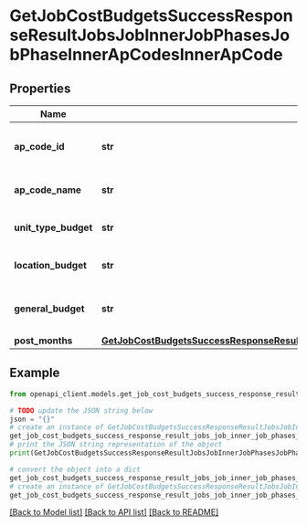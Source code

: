# GetJobCostBudgetsSuccessResponseResultJobsJobInnerJobPhasesJobPhaseInnerApCodesInnerApCode


## Properties

Name | Type | Description | Notes
------------ | ------------- | ------------- | -------------
**ap_code_id** | **str** | The unique identifier for the AP code. | 
**ap_code_name** | **str** | The name of the AP code. | 
**unit_type_budget** | **str** | The budget for the unit type. | 
**location_budget** | **str** | The budget for the location. | 
**general_budget** | **str** | The general budget for the AP code. | 
**post_months** | [**GetJobCostBudgetsSuccessResponseResultJobsJobInnerJobPhasesJobPhaseInnerApCodesInnerApCodePostMonths**](GetJobCostBudgetsSuccessResponseResultJobsJobInnerJobPhasesJobPhaseInnerApCodesInnerApCodePostMonths.md) |  | 

## Example

```python
from openapi_client.models.get_job_cost_budgets_success_response_result_jobs_job_inner_job_phases_job_phase_inner_ap_codes_inner_ap_code import GetJobCostBudgetsSuccessResponseResultJobsJobInnerJobPhasesJobPhaseInnerApCodesInnerApCode

# TODO update the JSON string below
json = "{}"
# create an instance of GetJobCostBudgetsSuccessResponseResultJobsJobInnerJobPhasesJobPhaseInnerApCodesInnerApCode from a JSON string
get_job_cost_budgets_success_response_result_jobs_job_inner_job_phases_job_phase_inner_ap_codes_inner_ap_code_instance = GetJobCostBudgetsSuccessResponseResultJobsJobInnerJobPhasesJobPhaseInnerApCodesInnerApCode.from_json(json)
# print the JSON string representation of the object
print(GetJobCostBudgetsSuccessResponseResultJobsJobInnerJobPhasesJobPhaseInnerApCodesInnerApCode.to_json())

# convert the object into a dict
get_job_cost_budgets_success_response_result_jobs_job_inner_job_phases_job_phase_inner_ap_codes_inner_ap_code_dict = get_job_cost_budgets_success_response_result_jobs_job_inner_job_phases_job_phase_inner_ap_codes_inner_ap_code_instance.to_dict()
# create an instance of GetJobCostBudgetsSuccessResponseResultJobsJobInnerJobPhasesJobPhaseInnerApCodesInnerApCode from a dict
get_job_cost_budgets_success_response_result_jobs_job_inner_job_phases_job_phase_inner_ap_codes_inner_ap_code_from_dict = GetJobCostBudgetsSuccessResponseResultJobsJobInnerJobPhasesJobPhaseInnerApCodesInnerApCode.from_dict(get_job_cost_budgets_success_response_result_jobs_job_inner_job_phases_job_phase_inner_ap_codes_inner_ap_code_dict)
```
[[Back to Model list]](../README.md#documentation-for-models) [[Back to API list]](../README.md#documentation-for-api-endpoints) [[Back to README]](../README.md)


